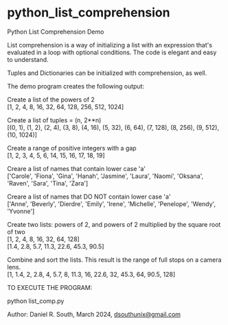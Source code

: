 # python_list_comprehension
Python List Comprehension Demo  

List comprehension is a way of initializing a list with an expression that's evaluated in a loop with optional conditions.
The code is elegant and easy to understand.  

Tuples and Dictionaries can be initialized with comprehension, as well.

The demo program creates the following output:

Create a list of the powers of 2  
[1, 2, 4, 8, 16, 32, 64, 128, 256, 512, 1024]  

Create a list of tuples = (n, 2**n)  
[(0, 1), (1, 2), (2, 4), (3, 8), (4, 16), (5, 32), (6, 64), (7, 128), (8, 256), (9, 512), (10, 1024)]  

Create a range of positive integers with a gap  
[1, 2, 3, 4, 5, 6, 14, 15, 16, 17, 18, 19]  

Creare a list of names that contain lower case 'a'  
['Carole', 'Fiona', 'Gina', 'Hanah', 'Jasmine', 'Laura', 'Naomi', 'Oksana', 'Raven', 'Sara', 'Tina', 'Zara']  

Creare a list of names that DO NOT contain lower case 'a'  
['Anne', 'Beverly', 'Dierdre', 'Emily', 'Irene', 'Michelle', 'Penelope', 'Wendy', 'Yvonne']  

Create two lists: powers of 2, and powers of 2 multiplied by the square root of two  
[1, 2, 4, 8, 16, 32, 64, 128]  
[1.4, 2.8, 5.7, 11.3, 22.6, 45.3, 90.5]  

Combine and sort the lists. This result is the range of full stops on a camera lens.  
[1, 1.4, 2, 2.8, 4, 5.7, 8, 11.3, 16, 22.6, 32, 45.3, 64, 90.5, 128]  


TO EXECUTE THE PROGRAM:  

python list_comp.py  


Author: Daniel R. South, March 2024, dsouthunix@gmail.com
